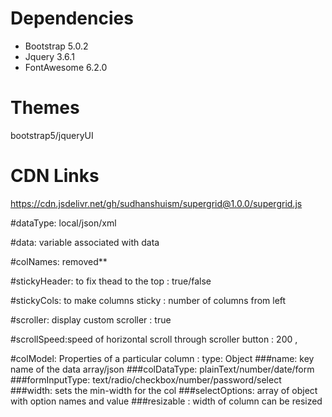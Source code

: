 # Dependencies
- Bootstrap 5.0.2
- Jquery 3.6.1
- FontAwesome 6.2.0

# Themes
bootstrap5/jqueryUI

# CDN Links
https://cdn.jsdelivr.net/gh/sudhanshuism/supergrid@1.0.0/supergrid.js

#dataType: local/json/xml

#data: variable associated with data

#colNames: removed**

#stickyHeader: to fix thead to the top : true/false

#stickyCols: to make columns sticky : number of columns from left

#scroller: display custom scroller : true

#scrollSpeed:speed of horizontal scroll through scroller button : 200 ,


#colModel: Properties of a particular column : type: Object
###name: key name of the data array/json
###colDataType: plainText/number/date/form
###formInputType: text/radio/checkbox/number/password/select
###width: sets the min-width for the col
###selectOptions: array of object with option names and value
###resizable : width of column can be resized


